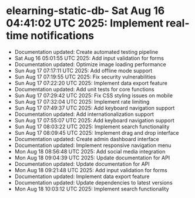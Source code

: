 # elearning-static-db- Sat Aug 16 04:41:02 UTC 2025: Implement real-time notifications
- Documentation updated: Create automated testing pipeline
- Sat Aug 16 05:01:55 UTC 2025: Add input validation for forms
- Documentation updated: Optimize image loading performance
- Sun Aug 17 07:17:11 UTC 2025: Add offline mode support
- Sun Aug 17 07:19:55 UTC 2025: Fix security vulnerabilities
- Sun Aug 17 07:22:20 UTC 2025: Implement data export feature
- Documentation updated: Add unit tests for core functions
- Sun Aug 17 07:29:42 UTC 2025: Fix CSS styling issues on mobile
- Sun Aug 17 07:32:04 UTC 2025: Implement rate limiting
- Sun Aug 17 07:49:37 UTC 2025: Add keyboard navigation support
- Documentation updated: Add internationalization support
- Sun Aug 17 07:55:07 UTC 2025: Add keyboard navigation support
- Sun Aug 17 08:03:22 UTC 2025: Implement search functionality
- Sun Aug 17 08:09:45 UTC 2025: Implement drag and drop interface
- Documentation updated: Create admin dashboard interface
- Documentation updated: Implement responsive navigation menu
- Mon Aug 18 08:56:48 UTC 2025: Add social media integration
- Mon Aug 18 09:04:39 UTC 2025: Update documentation for API
- Documentation updated: Update documentation for API
- Mon Aug 18 09:21:48 UTC 2025: Add input validation for forms
- Documentation updated: Implement data export feature
- Documentation updated: Update dependencies to latest versions
- Mon Aug 18 10:03:12 UTC 2025: Implement search functionality
